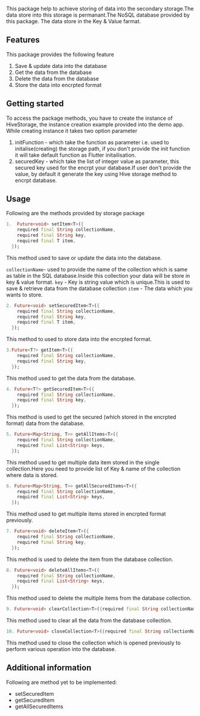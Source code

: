 This package help to achieve storing of data into the secondary storage.The data store into this storage is permanant.The NoSQL database provided by this package. The data store in the Key & Value farmat.

## Features
This package provides the following feature
1. Save & update data into the database
2. Get the data from the database
3. Delete the data from the database
4. Store the data into encrpted format

## Getting started
To access the package methods, you have to create the instance of HiveStorage, the instance creation example provided into the demo app. While creating instance it takes two option parameter
1. initFunction - which take the function as parameter i.e. used to initalise(creating) the storage path, if you don't provide the init function it will take default function as Flutter initailisation.
2. securedKey - which take the list of integer value as parameter, this secured key used for the encrpt your database.If user don't provide the value, by default it generate the key using Hive storage method to encrpt database.

## Usage

Following are the methods provided by storage package

```dart
1.  Future<void> setItem<T>({
    required final String collectionName,
    required final String key,
    required final T item,
  });
```
This method used to save or update the data into the database.

```collectionName```- used to provide the name of the collection which is same as table in the SQL database.Inside this collection your data will be store in key & value format.
```key``` - Key is string value which is unique.This is used to save & retrieve data from the database collection
```item``` -  The data which you wants to store.

```dart
2. Future<void> setSecuredItem<T>({
    required final String collectionName,
    required final String key,
    required final T item,
  });

```
This method to used to store data into the encrpted format.

```dart
3.Future<T?> getItem<T>({
    required final String collectionName,
    required final String key,
  });
```
This method used to get the data from the database.

```dart
4. Future<T?> getSecuredItem<T>({
    required final String collectionName,
    required final String key,
  });
```
This method is used to get the secured (which stored in the encrpted format) data from the database.

```dart
5. Future<Map<String, T>> getAllItems<T>({
    required final String collectionName,
    required final List<String> keys,
  });
```
This method used to get multiple data item stored in the single collection.Here you need to provide list of Key & name of the collection where data is stored.

```dart
6. Future<Map<String, T>> getAllSecuredItems<T>({
    required final String collectionName,
    required final List<String> keys,
  });
```
This method used to get multiple items stored in encrpted format previously.

```dart
7. Future<void> deleteItem<T>({
    required final String collectionName,
    required final String key,
  });
```
This method is used to delete the item from the database collection.

```dart
8. Future<void> deleteAllItems<T>({
    required final String collectionName,
    required final List<String> keys,
  });
```
This method used to delete the multiple items from the database collection.

```dart
9. Future<void> clearCollection<T>({required final String collectionName});
```
This method used to clear all the data from the database collection.

```dart
10. Future<void> closeCollection<T>({required final String collectionName});
```
This method used to close the collection which is opened previously to perform various operation into the database.

## Additional information
Following are method yet to be implemented:
- setSecuredItem
- getSecuredItem
- getAllSecuredItems

